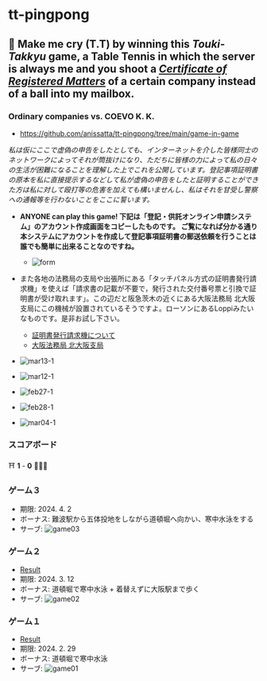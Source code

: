 # tt-pingpong

## :ping_pong: Make me cry (T.T) by winning this *Touki-Takkyu* game, a Table Tennis in which the server is always me and you shoot a [*Certificate of Registered Matters*](https://business-japan.jp/2019/04/28/japan-certificate-of-registered-matters-for-companies/) of a certain company instead of a ball into my mailbox. 

### Ordinary companies vs. COEVO K. K. 
- https://github.com/anissatta/tt-pingpong/tree/main/game-in-game

*私は仮にここで虚偽の申告をしたとしても、インターネットを介した皆様同士のネットワークによってそれが筒抜けになり、ただちに皆様の力によって私の日々の生活が困難になることを理解した上でこれを公開しています。登記事項証明書の原本を私に直接提示するなどして私が虚偽の申告をしたと証明することができた方は私に対して殴打等の危害を加えても構いませんし、私はそれを甘受し警察への通報等を行わないことをここに誓います。* 

- **ANYONE can play this game! 下記は「登記・供託オンライン申請システム」のアカウント作成画面をコピーしたものです。 ご覧になれば分かる通り本システムにアカウントを作成して登記事項証明書の郵送依頼を行うことは誰でも簡単に出来ることなのですね。**
  - ![form](form.jpg)
- また各地の法務局の支局や出張所にある「タッチパネル方式の証明書発行請求機」を使えば「請求書の記載が不要で，発行された交付番号票と引換で証明書が受け取れます」。この辺だと阪急茨木の近くにある大阪法務局 北大阪支局にこの機械が設置されているそうですよ。ローソンにあるLoppiみたいなものです。是非お試し下さい。
  - [証明書発行請求機について](https://houmukyoku.moj.go.jp/osaka/static/seikyuuki.pdf)
  - [大阪法務局 北大阪支局](https://houmukyoku.moj.go.jp/osaka/table/shikyokutou/all/kitaosaka.html)

- ![mar13-1](mar13-1.jpg)
- ![mar12-1](mar12-1.jpg)
- ![feb27-1](feb27-1.jpg)
- ![feb28-1](feb28-1.jpg)
- ![mar04-1](mar04-1.jpg)

### スコアボード

:shinto_shrine: **1** - **0** :people_holding_hands: 

### ゲーム３
- 期限: 2024. 4. 2
- ボーナス: 難波駅から五体投地をしながら道頓堀へ向かい、寒中水泳をする
- サーブ: ![game03](game03/my.png)

### ゲーム２
- [Result](https://github.com/anissatta/tt-pingpong/tree/main/game02)
- 期限: 2024. 3. 12
- ボーナス: 道頓堀で寒中水泳 + 着替えずに大阪駅まで歩く
- サーブ: ![game02](game02/my.png)

### ゲーム１
- [Result](https://github.com/anissatta/tt-pingpong/tree/main/game01)
- 期限: 2024. 2. 29
- ボーナス: 道頓堀で寒中水泳
- サーブ: ![game01](game01/my.png)
